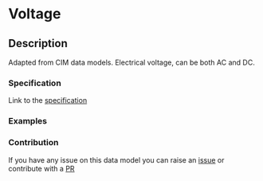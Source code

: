 # Voltage

## Description 

Adapted from CIM data models. Electrical voltage, can be both AC and DC.
### Specification

Link to the [specification](https://smart-data-models.github.io/dataModel.EnergyCIM/Voltage/doc/spec.md)
### Examples
### Contribution

 If you have any issue on this data model you can raise an [issue](https://github.com/smart-data-models/dataModel.EnergyCIM/issues)  or contribute with a [PR](https://github.com/smart-data-models/dataModel.EnergyCIM/pulls)